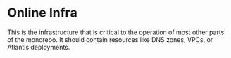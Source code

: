 # Online Infra

This is the infrastructure that is critical to the operation of most other parts of the monorepo. It should contain
resources like DNS zones, VPCs, or Atlantis deployments.
